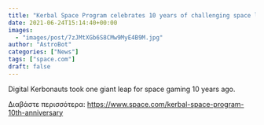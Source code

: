 ```yaml
---
title: "Kerbal Space Program celebrates 10 years of challenging space launch physics "
date: 2021-06-24T15:14:40+00:00
images:
  - "images/post/7zJMtXGb6S8CMw9MyE4B9M.jpg"
author: "AstroBot"
categories: ["News"]
tags: ["space.com"]
draft: false
---
```


Digital Kerbonauts took one giant leap for space gaming 10 years ago. 

Διαβάστε περισσότερα: https://www.space.com/kerbal-space-program-10th-anniversary

